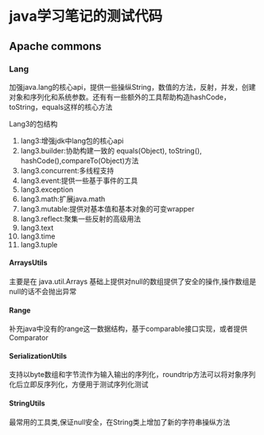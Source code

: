 # java学习笔记的测试代码

## Apache commons



### Lang
加强java.lang的核心api，提供一些操纵String，数值的方法，反射，并发，创建对象和序列化和系统参数。还有有一些额外的工具帮助构造hashCode，toString，equals这样的核心方法

Lang3的包结构
1. lang3:增强jdk中lang包的核心api
2. lang3.builder:协助构建一致的 equals(Object), toString(), hashCode(),compareTo(Object)方法
3. lang3.concurrent:多线程支持
4. lang3.event:提供一些基于事件的工具
5. lang3.exception
6. lang3.math:扩展java.math
7. lang3.mutable:提供对基本值和基本对象的可变wrapper
8. lang3.reflect:聚集一些反射的高级用法
9. lang3.text
10. lang3.time
11. lang3.tuple


#### ArraysUtils
主要是在 java.util.Arrays 基础上提供对null的数组提供了安全的操作,操作数组是null的话不会抛出异常

#### Range
补充java中没有的range这一数据结构，基于comparable接口实现，或者提供Comparator

#### SerializationUtils
支持以byte数组和字节流作为输入输出的序列化，roundtrip方法可以将对象序列化后立即反序列化，方便用于测试序列化测试

#### StringUtils
最常用的工具类,保证null安全，在String类上增加了新的字符串操纵方法

###
